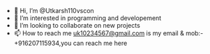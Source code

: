 - 👋 Hi, I’m @Utkarsh110vscon
- 👀 I’m interested in programming and developement
- 💞️ I’m looking to collaborate on new projects
- 📫 How to reach me uk10234567@gmail.com is my email & mob:- +916207115934,you can reach me here
